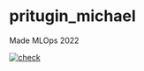 # pritugin_michael
Made MLOps 2022

[![check](https://github.com/made-mlops-2022/pritugin_michael/actions/workflows/ci.yml/badge.svg?branch=homework1)](https://github.com/made-mlops-2022/pritugin_michael/actions/workflows/ci.yml)